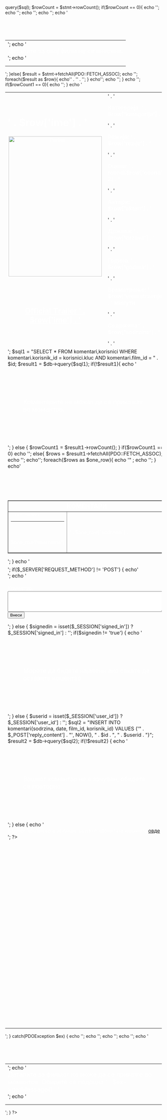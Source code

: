 <?php
/**
 * Created by JetBrains PhpStorm.
 * User: Simona
 * Date: 1/17/15
 * Time: 4:45 PM
 * To change this template use File | Settings | File Templates.
 */
include 'header.php';
include 'db1.php';

$id = htmlentities($_GET['id']);

$sql = "SELECT ime, slika, kategorija_id, detali_id, kategorija, rezija, ocena, akteri, drzava, godina, vremetraenje, sodrzina, official_trailer, sekojfilm.film_id as filmId\n"
    . " FROM\n"
    . " sekojfilm, filmovi\n"
    . " WHERE\n"
    . " filmovi.film_id = sekojfilm.film_id and\n"
    . " detali_id=" . $id;

try {
    //connect as appropriate as above
   $stmt = $db->query($sql);
    $rowCount = $stmt->rowCount();
    if($rowCount == 0){

        echo '<table width=100% border="0" style="margin-top: 80px;">';
        echo '<tr><td class="kategorija_pole">';
        echo '<div class="film_pole" style="color: white; font-size: 20px">Деталите за овој филм не се внесени.</div><div class="film_pole"></div>';
        echo '</td></tr>';
        echo '<tr><td><div class="film_pole"><div class="film_pole"></td></tr>';
        echo '<tr><td><div class="film_pole"><div class="film_pole"></td></tr>';
        echo '</table>';

    }else{
        $result = $stmt->fetchAll(PDO::FETCH_ASSOC);

        echo '<table width=100% border="0" background="images/1.jpg">';

        foreach($result as $row){

            echo'<tr align="left">' .
	'<td width="350" height="500" style="color:white"> <h1> ' . $row['ime'] . ' </h1><center><img src="' . $row['slika'] . '" width="300" height="450" border="3" alt="Parker"><br/><br/><br/>' .
	'<a href="' . $row['official_trailer'] . '" style="color:white" target = "blank"> <h2> Official Тrailer ' . $row['ime'] . ' </h2></a> </center>' .
	'</td>' .

	'<td width="500" height="450">' .
		'<p><b><font size="4" style="color:white"> Категорија: ' . $row['kategorija'] . '</font></b></p>' .
		'<p><b><font size="4" style="color:white"> Режија: ' . $row['rezija'] . ' </font></b></p>' .
		'<p><b><font size="4" style="color:white"> Оцена: ' . round($row['ocena'], 2) . ' </font></b></p>' .
		'<p><b><font size="4" style="color:white"> Актери: ' . $row['akteri'] . ' </font></b></p>' .
		'<p><b><font size="4" style="color:white"> Држава: ' . $row['drzava'] . '  </font></b></p>' .
		'<p><b><font size="4" style="color:white"> Година: ' . $row['godina'] . '  </font></b></p>' .
		'<p><b><font size="4" style="color:white"> Времетрање: ' . $row['vremetraenje'] . ' минути </font></b></p>' .
		'<p><b><font size="4" style="color:white"> Содржина:' . $row['sodrzina'] . '  </font></b></p>' .
	'</td></tr>';
        }
         echo'<tr><td colspan="2">';

            $sql1 = "SELECT * FROM komentari,korisnici WHERE komentari.korisnik_id = korisnici.kluc AND komentari.film_id = " . $id;

            $result1 = $db->query($sql1);
            if(!$result1){
                echo '<div style="margin: 100px 50px; color: white; font-size: 20px">Коментарите не можат да се прикажат во моментов.</div>';
            }  else {
                $rowCount1 = $result1->rowCount();
            }
                if($rowCount1 == 0)
                    echo '';
        else{
            $rows = $result1->fetchAll(PDO::FETCH_ASSOC);

         echo '<table border = "1" width="100%" cellpadding="0" cellspacing="0" style="margin-top: 100px" ><thead>';
        echo'<tr style="color: white; font-size: 20px"><th colspan="2" align="center" id="th_topic">КОМЕНТАРИ</th></tr></thead><tbody>';
                foreach($rows as $one_row){
                                echo '<tr style="color:white"><td width="20%"><font size="1">' . $one_row['date'] . '</font><hr><br>' . $one_row['username'] . "</td>" ;
                                echo '<td width="80%">' . $one_row['sodrzina'] . '</td></tr>';
                            }
                            echo'</tbody></table>';
                        }
        echo '</td></tr>';


        echo '<tr><td colspan="2">';

        if($_SERVER['REQUEST_METHOD'] != 'POST')
        {  echo'<form method="post" action="detali.php?id=' . $id . '">';
            echo '</br></br><div style="color: white";>
    Коментар: </br>
    <textarea name="reply_content" rows="4" cols="60"></textarea></br>
    <input type="submit" value="Внеси" />
    </div>
    </form>';
        }
        else
        {
            $signedin = isset($_SESSION['signed_in']) ? $_SESSION['signed_in'] : '';
            if($signedin != 'true')
            {
                echo '<div style="margin: 100px 50px; color: white; font-size: 20px">Морате да бидете најавени ако сакате да оставите коментар.</div>';
            }
            else
            {
                $userid = isset($_SESSION['user_id']) ? $_SESSION['user_id'] : '';
                $sql2 = "INSERT INTO
                    komentari(sodrzina,
                          date,
                          film_id,
                          korisnik_id)
                VALUES ('" . $_POST['reply_content'] . "',
                        NOW(),
                        " . $id . ",
                        " . $userid . ")";
                $result2 = $db->query($sql2);
                if(!$result2)
                {
                    echo '<div style="margin: 100px 50px; color: white; font-size: 20px">Вашиот коментар не е зачуван, обидете се повторно.</div>';
                }
                else
                {
                     echo '<div style="color:white">Вашиот коментар е зачуван, за да го прочитате кликнете <a href="detali.php?id=' . $id . '">овде</a>.</div>';
?>

  <?php
                }
            }
        }
                echo'</td></tr>';
    }
    echo '<tr><td colspan="2"  height="250"></td></tr>';
if($rowCount1 == 0){
    echo '<tr><td colspan="2"  height="350"></td></tr>';
}
    echo '</table>';

} catch(PDOException $ex) {

    echo '<table width=100% border="0" style="margin-top: 80px;">';
    echo '<tr><td class="kategorija_pole">';
    echo '<div class="film_pole" style="color: white; font-size: 20px">Деталите за филмот не може да се прикаже во моментов. Обидете се подоцна.' . $ex->getMessage() . '</div><div class="film_pole"></div>';
    echo '</td></tr>';
    echo '<tr><td><div class="film_pole"><div class="film_pole"></td></tr>';
    echo '<tr><td><div class="film_pole"><div class="film_pole"></td></tr>';
    echo '</table>';

}        ?>



<?php
include 'footer.html';
